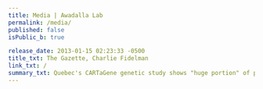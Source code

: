 ```yaml
---
title: Media | Awadalla Lab
permalink: /media/
published: false
isPublic_b: true

release_date: 2013-01-15 02:23:33 -0500
title_txt: The Gazette, Charlie Fidelman
link_txt: /
summary_txt: Quebec's CARTaGene genetic study shows "huge portion" of population unaware of chronic diseases
---
```

